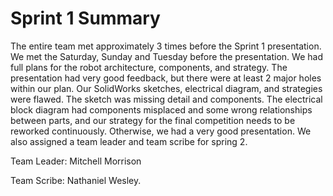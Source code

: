 # Sprint 1 Summary

The entire team met approximately 3 times before the Sprint 1 presentation. We
met the Saturday, Sunday and Tuesday before the presentation. We had full plans
for the robot architecture, components, and strategy. The presentation had very
good feedback, but there were at least 2 major holes within our plan. Our
SolidWorks sketches, electrical diagram, and strategies were flawed. The sketch
was missing detail and components. The electrical block diagram had components
misplaced and some wrong relationships between parts, and our strategy for the
final competition needs to be reworked continuously. Otherwise, we had a very
good presentation. We also assigned a team leader and team scribe for
spring 2.

Team Leader: Mitchell Morrison

Team Scribe: Nathaniel Wesley.
